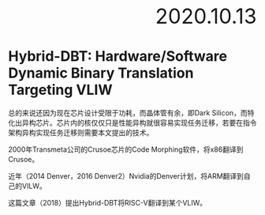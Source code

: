 <div style="text-align:right; font-size:3em;">2020.10.13</div>

# Hybrid-DBT: Hardware/Software Dynamic Binary Translation Targeting VLIW

总的来说还因为现在芯片设计受限于功耗，而晶体管有余，即Dark Silicon，而特化出异构芯片。芯片内的核仅仅只是性能异构就很容易实现任务迁移，若要在指令架构异构实现任务迁移则需要本文提出的技术。

2000年Transmeta公司的Crusoe芯片的Code Morphing软件，将x86翻译到Crusoe。

近年（2014 Denver，2016 Denver2）Nvidia的Denver计划，将ARM翻译到自己的VILW。

这篇文章（2018）提出Hybrid-DBT将RISC-V翻译到某个VLIW。